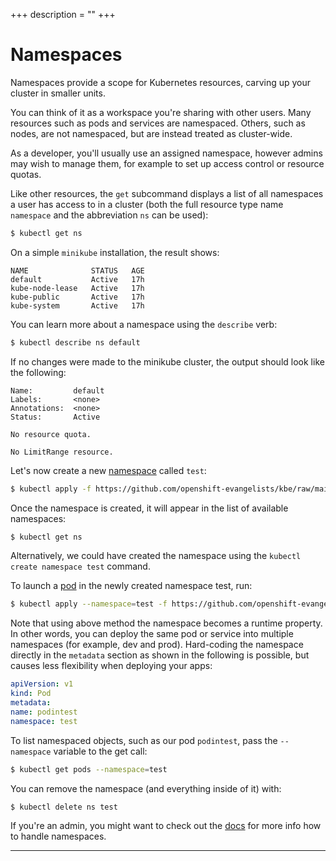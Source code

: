 +++
description = ""
+++

<!-- https://kubebyexample.com/en/concept/namespaces -->

# Namespaces

Namespaces provide a scope for Kubernetes resources, carving up your cluster in smaller units.

You can think of it as a workspace you're sharing with other users.
Many resources such as pods and services are namespaced.
Others, such as nodes, are not namespaced, but are instead treated as cluster-wide.

As a developer, you'll usually use an assigned namespace, however admins may wish to manage them, for example to set up access control or resource quotas.

Like other resources, the `get` subcommand displays a list of all namespaces a user has access to in a cluster (both the full resource type name `namespace` and the abbreviation `ns` can be used):

```bash
$ kubectl get ns
```

On a simple `minikube` installation, the result shows:

```text
NAME              STATUS   AGE
default           Active   17h
kube-node-lease   Active   17h
kube-public       Active   17h
kube-system       Active   17h
```

You can learn more about a namespace using the `describe` verb:

```bash
$ kubectl describe ns default
```

If no changes were made to the minikube cluster, the output should look like the following:

```text
Name:         default
Labels:       <none>
Annotations:  <none>
Status:       Active

No resource quota.

No LimitRange resource.
```

Let's now create a new [namespace][namespace] called `test`:

```bash
$ kubectl apply -f https://github.com/openshift-evangelists/kbe/raw/main/specs/ns/ns.yaml
```

Once the namespace is created, it will appear in the list of available namespaces:

```bash
$ kubectl get ns
```

Alternatively, we could have created the namespace using the `kubectl create namespace test` command.
 
To launch a [pod][pod] in the newly created namespace test, run:

```bash
$ kubectl apply --namespace=test -f https://github.com/openshift-evangelists/kbe/raw/main/specs/ns/pod.yaml
```

Note that using above method the namespace becomes a runtime property.
In other words, you can deploy the same pod or service into multiple namespaces (for example, dev and prod).
Hard-coding the namespace directly in the `metadata` section as shown in the following is possible, but causes less flexibility when deploying your apps:

```yaml
apiVersion: v1
kind: Pod
metadata:
name: podintest
namespace: test
```

To list namespaced objects, such as our pod `podintest`, pass the `--namespace` variable to the get call:

```bash
$ kubectl get pods --namespace=test
```

You can remove the namespace (and everything inside of it) with:

```bash
$ kubectl delete ns test
```

If you're an admin, you might want to check out the [docs][docs] for more info how to handle namespaces.

--------------------------------------------------------------------------------

[namespace]: https://github.com/openshift-evangelists/kbe/raw/main/specs/ns/ns.yaml
[pod]: https://github.com/openshift-evangelists/kbe/raw/main/specs/ns/pod.yaml
[docs]: https://kubernetes.io/docs/tasks/administer-cluster/namespaces/
